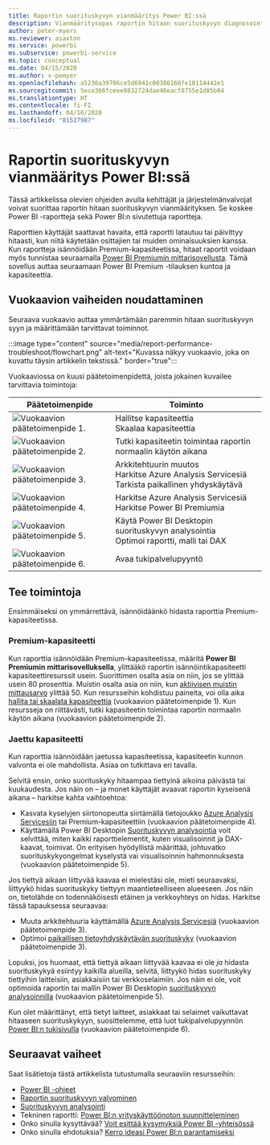 ```yaml
---
title: Raportin suorituskyvyn vianmääritys Power BI:ssä
description: Vianmääritysopas raportin hitaan suorituskyvyn diagnosointiin Power BI:ssä.
author: peter-myers
ms.reviewer: asaxton
ms.service: powerbi
ms.subservice: powerbi-service
ms.topic: conceptual
ms.date: 04/15/2020
ms.author: v-pemyer
ms.openlocfilehash: a5230a39706ce5d6941c00386160fe10114442e1
ms.sourcegitcommit: 5ece366fceee9832724dae40eacf8755e1d85b04
ms.translationtype: HT
ms.contentlocale: fi-FI
ms.lasthandoff: 04/16/2020
ms.locfileid: "81527987"
---
```

# <a name="troubleshoot-report-performance-in-power-bi"></a>Raportin suorituskyvyn vianmääritys Power BI:ssä

Tässä artikkelissa olevien ohjeiden avulla kehittäjät ja järjestelmänvalvojat voivat suorittaa raportin hitaan suorituskyvyn vianmäärityksen. Se koskee Power BI -raportteja sekä Power BI:n sivutettuja raportteja.

Raporttien käyttäjät saattavat havaita, että raportti latautuu tai päivittyy hitaasti, kun niitä käytetään osittajien tai muiden ominaisuuksien kanssa. Kun raportteja isännöidään Premium-kapasiteetissa, hitaat raportit voidaan myös tunnistaa seuraamalla [Power BI Premiumin mittarisovellusta](../service-admin-premium-monitor-capacity.md). Tämä sovellus auttaa seuraamaan Power BI Premium -tilauksen kuntoa ja kapasiteettia.

## <a name="follow-flowchart-steps"></a>Vuokaavion vaiheiden noudattaminen

Seuraava vuokaavio auttaa ymmärtämään paremmin hitaan suorituskyvyn syyn ja määrittämään tarvittavat toiminnot.

:::image type="content" source="media/report-performance-troubleshoot/flowchart.png" alt-text="Kuvassa näkyy vuokaavio, joka on kuvattu täysin artikkelin tekstissä." border="true":::

Vuokaaviossa on kuusi päätetoimenpidettä, joista jokainen kuvailee tarvittavia toimintoja:

|Päätetoimenpide|Toiminto|
|---------|---------|
|![Vuokaavion päätetoimenpide 1.](media/common/icon-01-red-30x30.png)|Hallitse kapasiteettia<br />Skaalaa kapasiteettia |
|![Vuokaavion päätetoimenpide 2.](media/common/icon-02-red-30x30.png)|Tutki kapasiteetin toimintaa raportin normaalin käytön aikana|
|![Vuokaavion päätetoimenpide 3.](media/common/icon-03-red-30x30.png)|Arkkitehtuurin muutos<br />Harkitse Azure Analysis Servicesiä<br />Tarkista paikallinen yhdyskäytävä|
|![Vuokaavion päätetoimenpide 4.](media/common/icon-04-red-30x30.png)|Harkitse Azure Analysis Servicesiä<br />Harkitse Power BI Premiumia|
|![Vuokaavion päätetoimenpide 5.](media/common/icon-05-red-30x30.png)|Käytä Power BI Desktopin suorituskyvyn analysointia<br />Optimoi raportti, malli tai DAX|
|![Vuokaavion päätetoimenpide 6.](media/common/icon-06-red-30x30.png)|Avaa tukipalvelupyyntö|

## <a name="take-action"></a>Tee toimintoja

Ensimmäiseksi on ymmärrettävä, isännöidäänkö hidasta raporttia Premium-kapasiteetissa.

### <a name="premium-capacity"></a>Premium-kapasiteetti

Kun raporttia isännöidään Premium-kapasiteetissa, määritä **Power BI Premiumin mittarisovelluksella**, ylittääkö raportin isännöintikapasiteetti kapasiteettiresurssit usein. Suorittimen osalta asia on niin, jos se ylittää usein 80 prosenttia. Muistin osalta asia on niin, kun [aktiivisen muistin mittausarvo](../service-premium-metrics-app.md#the-active-memory-metric) ylittää 50. Kun resursseihin kohdistuu paineita, voi olla aika [hallita tai skaalata kapasiteettia](../service-admin-premium-manage.md) (vuokaavion päätetoimenpide 1). Kun resursseja on riittävästi, tutki kapasiteetin toimintaa raportin normaalin käytön aikana (vuokaavion päätetoimenpide 2).

### <a name="shared-capacity"></a>Jaettu kapasiteetti

Kun raporttia isännöidään jaetussa kapasiteetissa, kapasiteetin kunnon valvonta ei ole mahdollista. Asiaa on tutkittava eri tavalla.

Selvitä ensin, onko suorituskyky hitaampaa tiettyinä aikoina päivästä tai kuukaudesta. Jos näin on – ja monet käyttäjät avaavat raportin kyseisenä aikana – harkitse kahta vaihtoehtoa:

- Kasvata kyselyjen siirtonopeutta siirtämällä tietojoukko [Azure Analysis Servicesiin](/azure/analysis-services/analysis-services-overview) tai Premium-kapasiteettiin (vuokaavion päätetoimenpide 4).
- Käyttämällä Power BI Desktopin [Suorituskyvyn analysointia](../desktop-performance-analyzer.md) voit selvittää, miten kaikki raporttielementit, kuten visualisoinnit ja DAX-kaavat, toimivat. On erityisen hyödyllistä määrittää, johtuvatko suorituskykyongelmat kyselystä vai visualisoinnin hahmonnuksesta (vuokaavion päätetoimenpide 5).

Jos tiettyä aikaan liittyvää kaavaa ei mielestäsi ole, mieti seuraavaksi, liittyykö hidas suorituskyky tiettyyn maantieteelliseen alueeseen. Jos näin on, tietolähde on todennäköisesti etäinen ja verkkoyhteys on hidas. Harkitse tässä tapauksessa seuraavaa:

- Muuta arkkitehtuuria käyttämällä [Azure Analysis Servicesiä](/azure/analysis-services/analysis-services-overview) (vuokaavion päätetoimenpide 3).
- Optimoi [paikallisen tietoyhdyskäytävän suorituskyky](/data-integration/gateway/service-gateway-performance) (vuokaavion päätetoimenpide 3).

Lopuksi, jos huomaat, että tiettyä aikaan liittyvää kaavaa ei ole _ja_ hidasta suorituskykyä esiintyy kaikilla alueilla, selvitä, liittyykö hidas suorituskyky tiettyihin laitteisiin, asiakkaisiin tai verkkoselaimiin. Jos näin ei ole, voit optimoida raportin tai mallin Power BI Desktopin [suorituskyvyn analysoinnilla](../desktop-performance-analyzer.md) (vuokaavion päätetoimenpide 5).

Kun olet määrittänyt, että tietyt laitteet, asiakkaat tai selaimet vaikuttavat hitaaseen suorituskykyyn, suosittelemme, että luot tukipalvelupyynnön [Power BI:n tukisivulla](https://powerbi.microsoft.com/support/) (vuokaavion päätetoimenpide 6).

## <a name="next-steps"></a>Seuraavat vaiheet

Saat lisätietoja tästä artikkelista tutustumalla seuraaviin resursseihin:

- [Power BI -ohjeet](index.yml)
- [Raportin suorituskyvyn valvominen](monitor-report-performance.md)
- [Suorituskyvyn analysointi](../desktop-performance-analyzer.md)
- Tekninen raportti: [Power BI:n yrityskäyttöönoton suunnitteleminen](https://go.microsoft.com/fwlink/?linkid=2057861)
- Onko sinulla kysyttävää? [Voit esittää kysymyksiä Power BI -yhteisössä](https://community.powerbi.com/)
- Onko sinulla ehdotuksia? [Kerro ideasi Power BI:n parantamiseksi](https://ideas.powerbi.com/)

